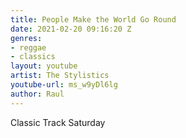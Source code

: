 ```yaml
---
title: People Make the World Go Round
date: 2021-02-20 09:16:20 Z
genres:
- reggae
- classics
layout: youtube
artist: The Stylistics
youtube-url: ms_w9yDl6lg
author: Raul
---
```


Classic Track Saturday